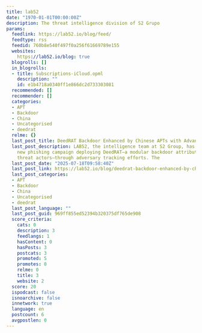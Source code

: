 ```yaml
---
title: lab52
date: "1970-01-01T00:00:00Z"
description: The threat intelligence division of S2 Grupo
params:
  feedlink: https://lab52.io/blog/feed/
  feedtype: rss
  feedid: 760b8e540f497f0a256f61669789e155
  websites:
    https://lab52.io/blog: true
  blogrolls: []
  in_blogrolls:
  - title: Subscriptions-iCloud.opml
    description: ""
    id: e1b4718a0340ff1e866dc2d733303081
  recommended: []
  recommender: []
  categories:
  - APT
  - Backdoor
  - China
  - Uncategorised
  - deedrat
  relme: {}
  last_post_title: DeedRAT Backdoor Enhanced by Chinese APTs with Advanced Capabilities
  last_post_description: LAB52, the intelligence team at S2 Group, has uncovered a
    new phishing campaign deploying DeedRAT—a modular backdoor attributed to Chinese
    threat actors—through adversary tracking efforts. The
  last_post_date: "2025-07-18T09:58:40Z"
  last_post_link: https://lab52.io/blog/deedrat-backdoor-enhanced-by-chinese-apts-with-advanced-capabilities/
  last_post_categories:
  - APT
  - Backdoor
  - China
  - Uncategorised
  - deedrat
  last_post_language: ""
  last_post_guid: 969ff855ed52394b320375df765de908
  score_criteria:
    cats: 0
    description: 3
    feedlangs: 1
    hasContent: 0
    hasPosts: 3
    postcats: 3
    promoted: 5
    promotes: 0
    relme: 0
    title: 3
    website: 2
  score: 20
  ispodcast: false
  isnoarchive: false
  innetwork: true
  language: en
  postcount: 6
  avgpostlen: 0
---
```

